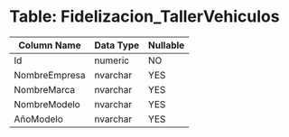 # Table: Fidelizacion_TallerVehiculos

| Column Name | Data Type | Nullable |
|-------------|-----------|----------|
| Id | numeric | NO |
| NombreEmpresa | nvarchar | YES |
| NombreMarca | nvarchar | YES |
| NombreModelo | nvarchar | YES |
| AñoModelo | nvarchar | YES |
